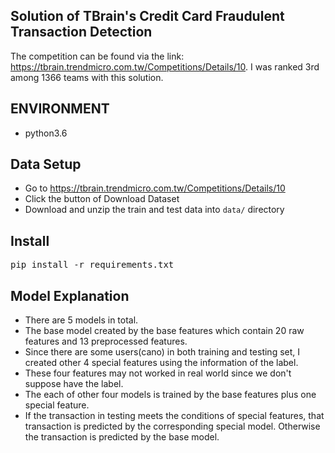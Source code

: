 ## Solution of TBrain's Credit Card Fraudulent Transaction Detection
The competition can be found via the link: https://tbrain.trendmicro.com.tw/Competitions/Details/10. I was ranked 3rd among 1366 teams with this solution.

## ENVIRONMENT
* python3.6

## Data Setup
* Go to https://tbrain.trendmicro.com.tw/Competitions/Details/10 
* Click the button of Download Dataset
* Download and unzip the train and test data into `data/` directory

## Install
<pre>
pip install -r requirements.txt
</pre>

## Model Explanation
* There are 5 models in total. 
* The base model created by the base features which contain 20 raw features and 13 preprocessed features.
* Since there are some users(cano) in both training and testing set, I created other 4 special features using the information of the label.
* These four features may not worked in real world since we don't suppose have the label.
* The each of other four models is trained by the base features plus one special feature.
* If the transaction in testing meets the conditions of special features, that transaction is predicted by the corresponding special model. Otherwise the transaction is predicted by the base model.
